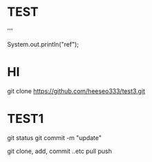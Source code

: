 # TEST 
'''


System.out.println("ref");

# HI
git clone https://github.com/heeseo333/test3.git

# TEST1

git  status
git commit -m "update"

git clone, add, commit ..etc pull push 